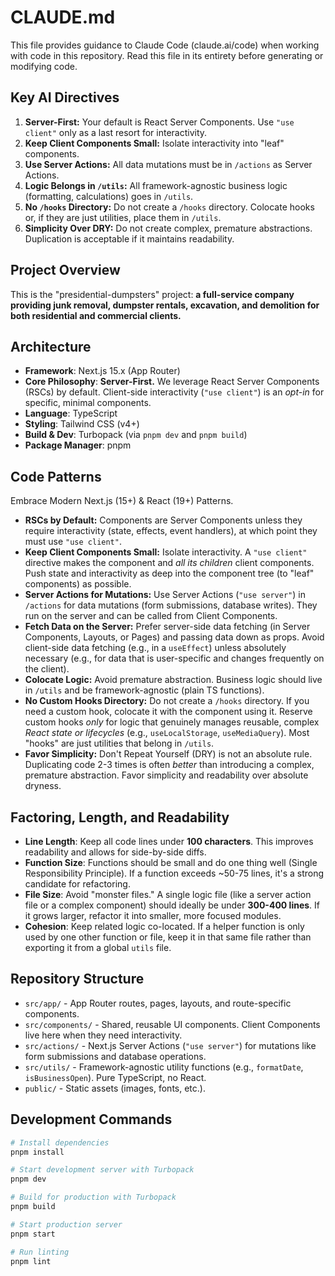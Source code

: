 # CLAUDE.md

This file provides guidance to Claude Code (claude.ai/code) when working with code in this repository. Read this file in its entirety before generating or modifying code.

## Key AI Directives

1.  **Server-First:** Your default is React Server Components. Use `"use client"` only as a last resort for interactivity.
2.  **Keep Client Components Small:** Isolate interactivity into "leaf" components.
3.  **Use Server Actions:** All data mutations must be in `/actions` as Server Actions.
4.  **Logic Belongs in `/utils`:** All framework-agnostic business logic (formatting, calculations) goes in `/utils`.
5.  **No `/hooks` Directory:** Do not create a `/hooks` directory. Colocate hooks or, if they are just utilities, place them in `/utils`.
6.  **Simplicity Over DRY:** Do not create complex, premature abstractions. Duplication is acceptable if it maintains readability.

## Project Overview

This is the "presidential-dumpsters" project: **a full-service company providing junk removal, dumpster rentals, excavation, and demolition for both residential and commercial clients.**

## Architecture

- **Framework**: Next.js 15.x (App Router)
- **Core Philosophy**: **Server-First.** We leverage React Server Components (RSCs) by default. Client-side interactivity (`"use client"`) is an *opt-in* for specific, minimal components.
- **Language**: TypeScript
- **Styling**: Tailwind CSS (v4+)
- **Build & Dev**: Turbopack (via `pnpm dev` and `pnpm build`)
- **Package Manager**: pnpm

## Code Patterns

Embrace Modern Next.js (15+) & React (19+) Patterns.

- **RSCs by Default:** Components are Server Components unless they require interactivity (state, effects, event handlers), at which point they must use `"use client"`.
- **Keep Client Components Small:** Isolate interactivity. A `"use client"` directive makes the component and *all its children* client components. Push state and interactivity as deep into the component tree (to "leaf" components) as possible.
- **Server Actions for Mutations:** Use Server Actions (`"use server"`) in `/actions` for data mutations (form submissions, database writes). They run on the server and can be called from Client Components.
- **Fetch Data on the Server:** Prefer server-side data fetching (in Server Components, Layouts, or Pages) and passing data down as props. Avoid client-side data fetching (e.g., in a `useEffect`) unless absolutely necessary (e.g., for data that is user-specific and changes frequently on the client).
- **Colocate Logic:** Avoid premature abstraction. Business logic should live in `/utils` and be framework-agnostic (plain TS functions).
- **No Custom Hooks Directory:** Do not create a `/hooks` directory. If you need a custom hook, colocate it with the component using it. Reserve custom hooks *only* for logic that genuinely manages reusable, complex *React state or lifecycles* (e.g., `useLocalStorage`, `useMediaQuery`). Most "hooks" are just utilities that belong in `/utils`.
- **Favor Simplicity:** Don't Repeat Yourself (DRY) is not an absolute rule. Duplicating code 2-3 times is often *better* than introducing a complex, premature abstraction. Favor simplicity and readability over absolute dryness.

## Factoring, Length, and Readability

- **Line Length**: Keep all code lines under **100 characters**. This improves readability and allows for side-by-side diffs.
- **Function Size**: Functions should be small and do one thing well (Single Responsibility Principle). If a function exceeds ~50-75 lines, it's a strong candidate for refactoring.
- **File Size**: Avoid "monster files." A single logic file (like a server action file or a complex component) should ideally be under **300-400 lines**. If it grows larger, refactor it into smaller, more focused modules.
- **Cohesion**: Keep related logic co-located. If a helper function is only used by one other function or file, keep it in that same file rather than exporting it from a global `utils` file.

## Repository Structure

- `src/app/` - App Router routes, pages, layouts, and route-specific components.
- `src/components/` - Shared, reusable UI components. Client Components live here when they need interactivity.
- `src/actions/` - Next.js Server Actions (`"use server"`) for mutations like form submissions and database operations.
- `src/utils/` - Framework-agnostic utility functions (e.g., `formatDate`, `isBusinessOpen`). Pure TypeScript, no React.
- `public/` - Static assets (images, fonts, etc.).

## Development Commands

```bash
# Install dependencies
pnpm install

# Start development server with Turbopack
pnpm dev

# Build for production with Turbopack
pnpm build

# Start production server
pnpm start

# Run linting
pnpm lint